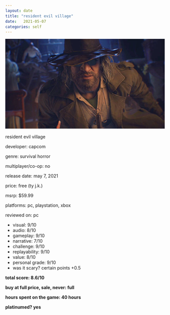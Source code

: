```yaml
---
layout: date
title: "resident evil village"
date:   2021-05-07
categories: self
---
```


![mos](/assets/img/re8.jpg)

resident evil village

developer: capcom

genre: survival horror

multiplayer/co-op: no

release date: may 7, 2021

price: free (ty j.k.)

msrp: $59.99

platforms: pc, playstation, xbox

reviewed on: pc

- visual: 9/10
- audio: 8/10
- gameplay: 9/10
- narrative: 7/10
- challenge: 9/10
- replayability: 9/10
- value: 8/10
- personal grade: 9/10
- was it scary? certain points +0.5

**total score: 8.6/10**

**buy at full price, sale, never: full**

**hours spent on the game: 40 hours**

**platinumed? yes**


